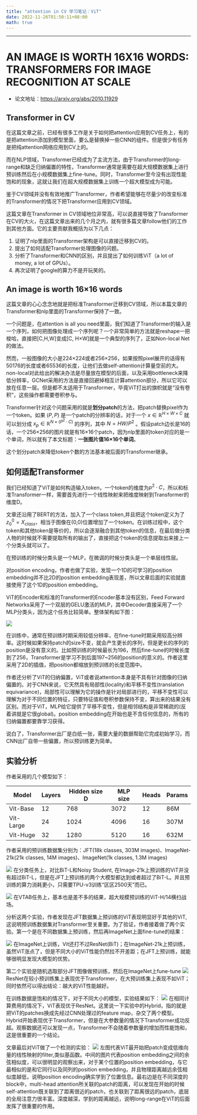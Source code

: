 ```yaml
---
title: "attention in CV 学习笔记：ViT"
date: 2022-11-26T01:50:11+08:00
math: true
---
```



---

# AN IMAGE IS WORTH 16X16 WORDS: TRANSFORMERS FOR IMAGE RECOGNITION AT SCALE

- 论文地址：<https://arxiv.org/abs/2010.11929>

## Transformer in CV

在这篇文章之前，已经有很多工作是关于如何把attention应用到CV任务上，有的是把attention添加到模型里面，要么是替换掉一些CNN的组件。但是很少有任务是把纯attention网络应用到CV上的。

而在NLP领域，Transformer已经成为了主流方法，由于Transformer的long-range和缺乏归纳偏置的特性，Transformer通常是需要在超大规模数据集上进行预训练然后在小规模数据集上fine-tune。同时，Transformer至今没有出现性能饱和的现象，这就让我们在超大规模数据集上训练一个超大模型成为可能。

鉴于CV领域并没有有效地推广Transformer，作者希望能够在尽量少的改变标准的Transformer的情况下把Transformer应用到CV领域。

这篇文章在Transformer in CV领域地位非常高，可以说直接导致了Transformer在CV的大火，在这篇文章出来的几个月之内，就有很多篇文章follow他们的工作到其他方面。它的主要贡献我概括为以下几点：
1. 证明了nlp里面的Transformer架构是可以直接迁移到CV的。
2. 提出了如何适配Transformer处理图像的问题。
3. 分析了Transformer和CNN的区别，并且提出了如何训练ViT（a lot of money, a lot of GPUs）。
4. 再次证明了google的算力不是开玩笑的。

## An image is worth 16×16 words

这篇文章的心心念念地就是把标准Transformer迁移到CV领域，所以本篇文章的Transformer和nlp里面的Transformer保持了一致。

一个问题是，在attention is all you need里面，我们知道了Transformer的输入是一个序列，如何把图像处理成一个序列呢？一个非常简单的方法就是reshape一把梭哈，直接把[C,H,W]变成[C, H×W]就是一个典型的序列了，正如Non-local Net的做法。

然而，一般图像的大小是224×224或者256×256，如果按照pixel展开的话得有50176的长度或者65536的长度，让他们去做self-attention计算量空前的大。non-local对此给出的解决办法是尽量放在模型的后面，以及采用bottleneck来降低分辨率，GCNet采用的方法是直接回避掉相互计算attention部分，所以它可以放在任意一层。但是都不太适用于Transformer，毕竟ViT打出的旗帜就是“没有卷积”，这些操作都需要卷积参与。

Transformer针对这个问题采用的就是**划分patch**的方法，把patch替换pixel作为一个token。如果 $(P, P)$ 是一个patch的分辨率的话，对于一个 $x\in \mathbb{R}^{H×W×C}$ 就可以划分成 $x_p\in \mathbb{R}^{N×(P^2\cdot C)}$ 的序列，其中 $N=HW/P^2$ 。假设patch边长是16的话，一个256×256的图片就是有16×16个patch，因为nlp里面的token对应的是一个单词，所以就有了本文标题：**一张图片值16×16个单词**。

这个划分patch来降低token个数的方法基本被后面的Transformer继承。

## 如何适配Transformer

我们已经知道了ViT是如何构造输入token，一个token的维度为$p^2\cdot C$，所以和标准Transformer一样，需要首先进行一个线性映射来把维度映射到Transformer的维度D。

文章还沿用了BERT的方法，加入了一个class token,并且把这个token定义为了$z^0_0=X_{class}$，相当于图像在(0,0)位置增加了一个token。在训练过程中，这个token和其他token是等价的，所以会逐渐融合到其他token的信息，在最后做分类人物的时候就不需要提取所有的输出了，直接把这个token的信息提取出来接上一个分类头就可以了。

在预训练的时候分类头是一个MLP，在微调的时候分类头是一个单层线性层。

对position encoding，作者也做了实验，发现一个1D的可学习的position embedding并不比2D的position embedding表现差，所以文章后面的实验就直接使用了这个1D的position embedding。

ViT的Encoder和标准的Transformer的Encoder基本没有区别，Feed Forward Networks采用了一个双层的GELU激活的MLP，其中Decoder直接采用了一个MLP分类头，因为这个任务比较简单。整体架构如下图：

![](/src/ViT.png)

在训练中，通常在预训练时期采用较低分辨率，在fine-tune时期采用较高分辨率。这时候如果保持patch的size不变，就会产生更长的序列，但是更长的序列的position是没有意义的。比如预训练的时候最长为196，然后fine-tune的时候长度到了256，Transformer是学习不到后面197~256的position的意义的。作者这里采用了2D的插值，把position都缩放到预训练的长度范围中。

作者还分析了ViT的归纳偏置，ViT或者说attention本身是不具有针对图像的归纳偏置的。对于CNN来说，它天然具有局部性(locality)和平移不变性(translation equivariance)，局部性可以理解为它的操作是针对局部进行的，平移不变性可以理解为对于不同位置的特征，只要特征值和卷积参数保持不变，算出来的结果没有区别。而对于ViT，MLP给它提供了平移不变性，但是相邻结构是非常稀疏的(反着讲就是它很global)。position embedding在开始也是不含任何信息的，所有的归纳偏置都要靠学习获得。

说白了，Transformer出厂是白纸一张，需要大量的数据帮助它完成初始学习，而CNN出厂自带一些偏置，所以预训练更为简单。

## 实验分析

作者采用的几个模型如下：

|Model|Layers|Hidden size D|MLP size|Heads|Params|
|-----|------|-------------|--------|-----|------|
|Vit-Base|12|768|3072|12|86M|
|Vit-Large|24|1024|4096|16|307M|
|Vit-Huge|32|1280|5120|16|632M|

作者采用的预训练数据集分别为：JFT(18k classes, 303M images)、ImageNet-21k(21k classes, 14M images)、ImageNet(1k classes, 1.3M images)

![](/src/ViT_classification.png)
在分类任务上，对比BiT-L和Noisy Student, 在Image-21k上预训练的ViT并没有超过BiT-L，但是在JFT上预训练的两个大模型都达到或者超过了BiT-L。并且预训练的算力消耗更小，只需要TPU-v3训练“区区2500天”而已。

![](/src/ViT_breakdown.png)
在VTAB任务上，基本也是差不多的结果，超大规模预训练的ViT-H/14横扫战场。

分析这两个实验，作者发现在JFT数据集上预训练的ViT表现明显好于其他的ViT,这说明预训练数据集对Transformer至关重要。为了验证，作者接着做了两个实验。第一个是在不同数据集上预训练，然后再ImageNet上面fine-tune的结果：

![](/src/ViT_imagenet_finetune.png)
在ImageNet上训练，Vit还打不过ResNet(BiT)；在ImageNet-21k上预训练，虽然ViT涨点了，但是不同大小的ViT性能仍然拉不开差距；在JFT上预训练，就能够很明显发现大模型的优势。

第二个实验是随机选取部分JFT图像做预训练，然后在ImageNet上fune-tune
![](/src/ViT_sample.png)
ResNet在较小预训练集上表现优于Transformer，在大预训练集上表现不如ViT；同时依然可以得出结论：越大的ViT性能越好。

在训练数据是饱和的情况下，对于不同大小的模型，实验结果如下：
![](/src/ViT_modelsize.png)
在相同计算费用的情况下，ViT表现优于ResNet。这里说一下实验中的Hybrid，指的就是把ViT的patches换成先经过CNN处理过的feature map，杂交了两个模型。Hybrid开始表现优于Transformer，但是在大参数量的情况下Transformer成功反超。观察数据还可以发现一点，Transformer不会随着参数量的增加而性能饱和，这是很重要的一个结论。

文章最后对ViT做了一个检测的实验：
![](/src/ViT_analysis.png)
左图代表ViT最开始把patch变成低维向量的线性映射的filter,类似基函数。中间的图片代表position embedding之间的余弦相似度，可以很明显的观察出来，对于某个位置的position embedding，与它最相似的是和它同行以及同列的position embedding，并且物理距离越远余弦相似度越低，说明position encoding确实学到了位置信息。最右边是在不同深度的block中，multi-head attention所关联的patch的距离，可以发现在开始的时候self-attention既关联到了距离很近的patch，也关联到了距离很远的patch，底层的全局注意力很丰富。深度越深，学到的距离越远，说明long-range在ViT的后面发挥了很重要的作用。